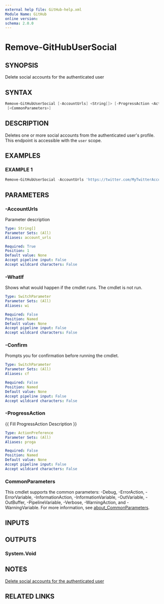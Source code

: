 ```yaml
---
external help file: GitHub-help.xml
Module Name: GitHub
online version:
schema: 2.0.0
---
```


# Remove-GitHubUserSocial

## SYNOPSIS
Delete social accounts for the authenticated user

## SYNTAX

```powershell
Remove-GitHubUserSocial [-AccountUrls] <String[]> [-ProgressAction <ActionPreference>] [-WhatIf] [-Confirm]
 [<CommonParameters>]
```

## DESCRIPTION
Deletes one or more social accounts from the authenticated user's profile.
This endpoint is accessible with the `user` scope.

## EXAMPLES

### EXAMPLE 1
```powershell
Remove-GitHubUserSocial -AccountUrls 'https://twitter.com/MyTwitterAccount'
```

## PARAMETERS

### -AccountUrls
Parameter description

```yaml
Type: String[]
Parameter Sets: (All)
Aliases: account_urls

Required: True
Position: 1
Default value: None
Accept pipeline input: False
Accept wildcard characters: False
```

### -WhatIf
Shows what would happen if the cmdlet runs.
The cmdlet is not run.

```yaml
Type: SwitchParameter
Parameter Sets: (All)
Aliases: wi

Required: False
Position: Named
Default value: None
Accept pipeline input: False
Accept wildcard characters: False
```

### -Confirm
Prompts you for confirmation before running the cmdlet.

```yaml
Type: SwitchParameter
Parameter Sets: (All)
Aliases: cf

Required: False
Position: Named
Default value: None
Accept pipeline input: False
Accept wildcard characters: False
```

### -ProgressAction
{{ Fill ProgressAction Description }}

```yaml
Type: ActionPreference
Parameter Sets: (All)
Aliases: proga

Required: False
Position: Named
Default value: None
Accept pipeline input: False
Accept wildcard characters: False
```

### CommonParameters
This cmdlet supports the common parameters: -Debug, -ErrorAction, -ErrorVariable, -InformationAction, -InformationVariable, -OutVariable, -OutBuffer, -PipelineVariable, -Verbose, -WarningAction, and -WarningVariable. For more information, see [about_CommonParameters](http://go.microsoft.com/fwlink/?LinkID=113216).

## INPUTS

## OUTPUTS

### System.Void
## NOTES
[Delete social accounts for the authenticated user](https://docs.github.com/rest/users/social-accounts#delete-social-accounts-for-the-authenticated-user)

## RELATED LINKS

